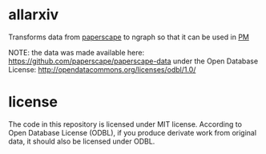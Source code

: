 # allarxiv

Transforms data from [paperscape](http://paperscape.org/) to ngraph so that it can be used in [PM](http://anvaka.github.io/pm/#/)

NOTE: the data was made available here: https://github.com/paperscape/paperscape-data under 
the Open Database License: http://opendatacommons.org/licenses/odbl/1.0/

# license

The code in this repository is licensed under MIT license. According to Open Database License
(ODBL), if you produce derivate work from original data, it should also be licensed under
ODBL.
